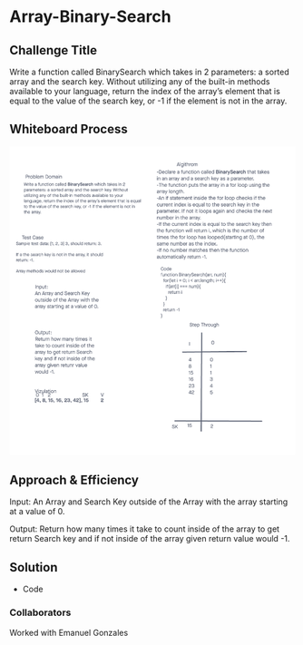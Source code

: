 # Array-Binary-Search

## Challenge Title

Write a function called BinarySearch which takes in 2 parameters: a sorted array and the search key. Without utilizing any of the built-in methods available to your language, return the index of the array’s element that is equal to the value of the search key, or -1 if the element is not in the array.

## Whiteboard Process

![Whiteboard Process](./Assets/array-binary-search.png)

## Approach & Efficiency

Input:
An Array and Search Key outside of the Array with the array starting at a value of 0.

Output:
Return how many times it take to count inside of the array to get return Search key and if not inside of the array given return value would -1.

## Solution

- Code
<!-- function BinarySearch(arr, num){
  for(let i = 0; i < arr.length; i++){
    if(arr[i] === num){
      return i
    }
  }
  return -1
} -->

### Collaborators

Worked with Emanuel Gonzales
